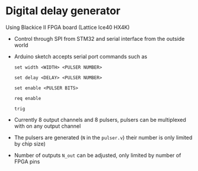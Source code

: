 # Digital delay generator

Using Blackice II FPGA board (Lattice Ice40 HX4K)

* Control through SPI from STM32 and serial interface from the outside world

* Arduino sketch accepts serial port commands such as

  ```set width <WIDTH> <PULSER NUMBER>```
  
  ```set delay <DELAY> <PULSER NUMBER>```
  
  ```set enable <PULSER BITS>```
  
  ```req enable```
  
  ```trig```

* Currently 8 output channels and 8 pulsers, pulsers can be multiplexed with on any output channel

* The pulsers are generated (```N``` in the ```pulser.v```) their number is only limited by chip size) 

* Number of outputs ```N_out``` can be adjusted, only limited by number of FPGA pins 
